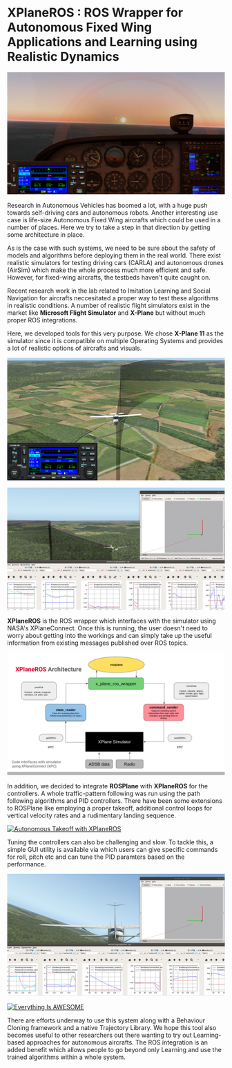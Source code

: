 # XPlaneROS : ROS Wrapper for Autonomous Fixed Wing Applications and Learning using Realistic Dynamics

![First View](images/scenic_view.png) 

<!-- <img src="images/scenic_view.png" alt="First view"
	title="First look"/>   -->

Research in Autonomous Vehicles has boomed a lot, with a huge push towards self-driving cars and autonomous robots. Another interesting use case is life-size Autonomous Fixed Wing aircrafts which could be used in a number of places. Here we try to take a step in that direction by getting some architecture in place.  

As is the case with such systems, we need to be sure about the safety of models and algorithms before deploying them in the real world. There exist realistic simulators for testing driving cars (CARLA) and autonomous drones (AirSim) which make the whole process much more efficient and safe. However, for fixed-wing aircrafts, the testbeds haven't quite caught on. 

Recent research work in the lab related to Imitation Learning and Social Navigation for aircrafts neccesitated a proper way to test these algorithms in realistic conditions. A number of realistic flight simulators exist in the market like **Microsoft Flight Simulator** and **X-Plane** but without much proper ROS integrations. 

Here, we developed tools for this very purpose. We chose **X-Plane 11** as the simulator since it is compatible on multiple Operating Systems and provides a lot of realistic options of aircrafts and visuals.  
<!-- <img src="images/front_view.png" alt="architecture"
	title="architectur" height="auto" width="50%" />   -->
![Front View](images/front_view.png) 

<!-- <img src="images/side_view.png" alt="architecture"
	title="architectur" height="auto" width="50%" />  -->

![Side View](images/side_view.png)

**XPlaneROS** is the ROS wrapper which interfaces with the simulator using NASA's XPlaneConnect. Once this is running, the user doesn't need to worry about getting into the workings and can simply take up the useful information from existing messages published over ROS topics.

<!-- <img src="images/xplane_ros_arch.png" alt="architecture"
	title="architectur" />  -->
![XPlaneROS Arch](images/xplane_ros_arch.png)

In addition, we decided to integrate **ROSPlane** with **XPlaneROS** for the controllers. A whole traffic-pattern following was run using the path following algorithms and PID controllers. There have been some extensions to ROSPlane like employing a proper takeoff, additional control loops for vertical velocity rates and a rudimentary landing sequence. 

[![Autonomous Takeoff with XPlaneROS](https://img.youtube.com/vi/StTqXEQ2l-Y/0.jpg)](https://www.youtube.com/watch?v=UGCb0Ccn-VI&list=PLeWqkg3BNnzHeSgbRMOHzG30cd8xPP357&index=1 "Autonomous Takeoff with XplaneROS")

Tuning the controllers can also be challenging and slow. To tackle this, a simple GUI utility is available via which users can give specific commands for roll, pitch etc and can tune the PID paramters based on the performance.   

<!-- <img src="images/plot_plus_rviz.png" alt="architecture"
	title="architectur" />  -->
![Front View](images/plot_plus_rviz.png)

[![Everything Is AWESOME](https://img.youtube.com/vi/StTqXEQ2l-Y/0.jpg)](https://www.youtube.com/watch?v=eqchNXix52A&list=PLeWqkg3BNnzHeSgbRMOHzG30cd8xPP357&index=2 "Everything Is AWESOME")

There are efforts underway to use this system along with a Behaviour Cloning framework and a native Trajectory Library. We hope this tool also becomes useful to other researchers out there wanting to try out Learning-based approaches for autonomous aircrafts. The ROS integration is an added benefit which allows people to go beyond only Learning and use the trained algorithms within a whole system.